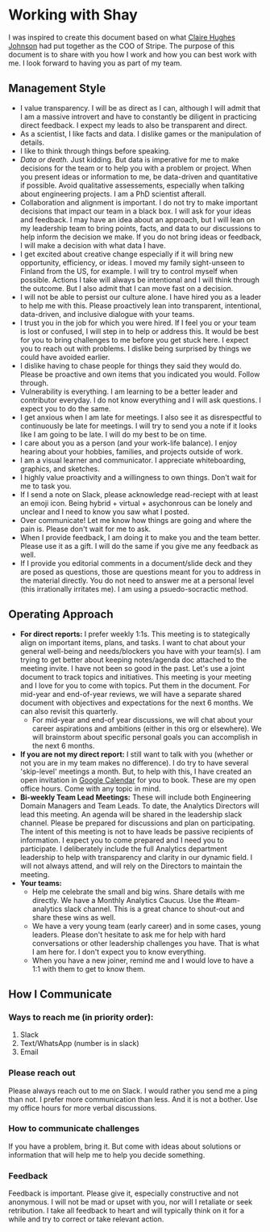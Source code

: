 # Working with Shay 

I was inspired to create this document based on what [Claire Hughes Johnson](https://assets.ctfassets.net/fzn2n1nzq965/6bKUeQ36CwyDoAUKC965tv/599e5b5a42bb970abbdba03c9ae87578/SCAPE_Working-With.pdf) had put together as the COO of Stripe. The purpose of this document is to share with you how I work and how you can best work with me. I look forward to having you as part of my team.

## Management Style

* I value transparency. I will be as direct as I can, although I will admit that I am a massive introvert and have to constantly be diligent in practicing direct feedback. I expect my leads to also be transparent and direct.
* As a scientist, I like facts and data. I dislike games or the manipulation of details.
* I like to think through things before speaking. 
* <i>Data or death.</i> Just kidding. But data is imperative for me to make decisions for the team or to help you with a problem or project. When you present ideas or information to me, be data-driven and quantitative if possible. Avoid qualitative assessements, especially when talking about engineering projects. I am a PhD scientist afterall.
* Collaboration and alignment is important. I do not try to make important decisions that impact our team in a black box. I will ask for your ideas and feedback. I may have an idea about an approach, but I will lean on my leadership team to bring points, facts, and data to our discussions to help inform the decision we make. If you do not bring ideas or feedback, I will make a decision with what data I have.
* I get excited about creative change especially if it will bring new opportunity, efficiency, or ideas. I moved my family sight-unseen to Finland from the US, for example. I will try to control myself when possible. Actions I take will always be intentional and I will think through the outcome. But I also admit that I can move fast on a decision.
* I will not be able to persist our culture alone. I have hired you as a leader to help me with this. Please proactively lean into transparent, intentional, data-driven, and inclusive dialogue with your teams.
* I trust you in the job for which you were hired. If I feel you or your team is lost or confused, I will step in to help or address this. It would be best for you to bring challenges to me before you get stuck here. I expect you to reach out with problems. I dislike being surprised by things we could have avoided earlier.
* I dislike having to chase people for things they said they would do. Please be proactive and own items that you indicated you would. Follow through.
* Vulnerability is everything. I am learning to be a better leader and contributor everyday. I do not know everything and I will ask questions. I expect you to do the same.
* I get anxious when I am late for meetings. I also see it as disrespectful to continuously be late for meetings. I will try to send you a note if it looks like I am going to be late. I will do my best to be on time.
* I care about you as a person (and your work-life balance). I enjoy hearing about your hobbies, families, and projects outside of work.
* I am a visual learner and communicator. I appreciate whiteboarding, graphics, and sketches.
* I highly value proactivity and a willingness to own things. Don't wait for me to task you.
* If I send a note on Slack, please acknowledge read-reciept with at least an emoji icon. Being hybrid + virtual + asychonrous can be lonely and unclear and I need to know you saw what I posted.
* Over communicate! Let me know how things are going and where the pain is. Please don't wait for me to ask.
* When I provide feedback, I am doing it to make you and the team better. Please use it as a gift. I will do the same if you give me any feedback as well.
* If I provide you editorial comments in a document/slide deck and they are posed as questions, those are questions meant for you to address in the material directly. You do not need to answer me at a personal level (this irrationally irritates me). I am using a psuedo-socractic method.
  
## Operating Approach

* <b>For direct reports:</b> I prefer weekly 1:1s. This meeting is to stategically align on important items, plans, and tasks. I want to chat about your general well-being and needs/blockers you have with your team(s). I am trying to get better about keeping notes/agenda doc attached to the meeting invite. I have not been so good in the past. Let's use a joint document to track topics and initiatives. This meeting is your meeting and I love for you to come with topics. Put them in the document. For mid-year and end-of-year reviews, we will have a separate shared document with objectives and expectations for the next 6 months. We can also revisit this quarterly.
   - For mid-year and end-of year discussions, we will chat about your career aspirations and ambitions (either in this org or elsewhere). We will brainstorm about specific personal goals you can accomplish in the next 6 months. 
* <b>If you are not my direct report:</b> I still want to talk with you (whether or not you are in my team makes no difference). I do try to have several 'skip-level' meetings a month. But, to help with this, I have created an open invitation in [Google Calendar](https://calendar.app.google/sc7MGydo7mU1QStz8) for you to book. These are my open office hours. Come with any topic in mind. 
* <b>Bi-weekly Team Lead Meetings:</b> These will include both Engineering Domain Managers and Team Leads. To date, the Analytics Directors will lead this meeting. An agenda will be shared in the leadership slack channel. Please be prepared for discussions and plan on participating. The intent of this meeting is not to have leads be passive recipients of information. I expect you to come prepared and I need you to participate. I deliberately include the full Analytics department leadership to help with transparency and clarity in our dynamic field. I will not always attend, and will rely on the Directors to maintain the meeting.
* <b>Your teams:</b>
   - Help me celebrate the small and big wins. Share details with me directly. We have a Monthly Analytics Caucus. Use the #team-analytics slack channel. This is a great chance to shout-out and share these wins as well.
   - We have a very young team (early career) and in some cases, young leaders. Please don't hesitate to ask me for help with hard conversations or other leadership challenges you have. That is what I am here for. I don't expect you to know everything.
   - When you have a new joiner, remind me and I would love to have a 1:1 with them to get to know them. 
   
## How I Communicate

### Ways to reach me (in priority order):

1. Slack
2. Text/WhatsApp (number is in slack)
3. Email

### Please reach out

Please always reach out to me on Slack. I would rather you send me a ping than not. I prefer more communication than less. And it is not a bother. Use my office hours for more verbal discussions.

### How to communicate challenges

If you have a problem, bring it. But come with ideas about solutions or information that will help me to help you decide something.

### Feedback

Feedback is important. Please give it, especially constructive and not anonymous. I will not be mad or upset with you, nor will I retaliate or seek retribution. I take all feedback to heart and will typically think on it for a while and try to correct or take relevant action.


